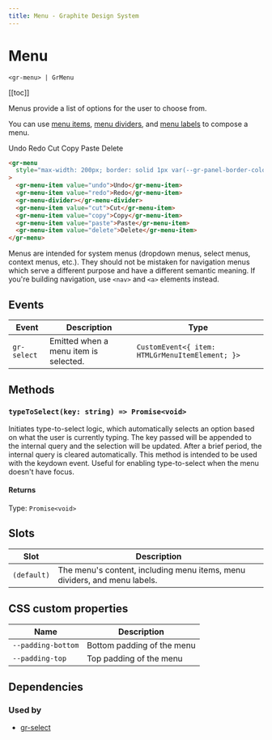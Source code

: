 ```yaml
---
title: Menu - Graphite Design System
---
```


# Menu

`<gr-menu> | GrMenu`

[[toc]]

<p class="intro">Menus provide a list of options for the user to choose from.</p>

You can use [menu items](/components/menu-item), [menu dividers](/components/menu-divider), and [menu labels](/components/menu-label) to compose a menu.

<div class="example-block">
  <gr-menu style="max-width: 200px; border: solid 1px var(--gr-panel-border-color); border-radius: var(--gr-border-radius-medium);">
    <gr-menu-item value="undo">Undo</gr-menu-item>
    <gr-menu-item value="redo">Redo</gr-menu-item>
    <gr-menu-divider></gr-menu-divider>
    <gr-menu-item value="cut">Cut</gr-menu-item>
    <gr-menu-item value="copy">Copy</gr-menu-item>
    <gr-menu-item value="paste">Paste</gr-menu-item>
    <gr-menu-item value="delete">Delete</gr-menu-item>
  </gr-menu>
</div>

```html
<gr-menu
  style="max-width: 200px; border: solid 1px var(--gr-panel-border-color); border-radius: var(--gr-border-radius-medium);"
>
  <gr-menu-item value="undo">Undo</gr-menu-item>
  <gr-menu-item value="redo">Redo</gr-menu-item>
  <gr-menu-divider></gr-menu-divider>
  <gr-menu-item value="cut">Cut</gr-menu-item>
  <gr-menu-item value="copy">Copy</gr-menu-item>
  <gr-menu-item value="paste">Paste</gr-menu-item>
  <gr-menu-item value="delete">Delete</gr-menu-item>
</gr-menu>
```

Menus are intended for system menus (dropdown menus, select menus, context menus, etc.). They should not be mistaken for navigation menus which serve a different purpose and have a different semantic meaning. If you're building navigation, use `<nav>` and `<a>` elements instead.

## Events

| Event       | Description                           | Type                                            |
| ----------- | ------------------------------------- | ----------------------------------------------- |
| `gr-select` | Emitted when a menu item is selected. | `CustomEvent<{ item: HTMLGrMenuItemElement; }>` |

## Methods

### `typeToSelect(key: string) => Promise<void>`

Initiates type-to-select logic, which automatically selects an option based on what the user is currently typing.
The key passed will be appended to the internal query and the selection will be updated. After a brief period, the
internal query is cleared automatically. This method is intended to be used with the keydown event. Useful for
enabling type-to-select when the menu doesn't have focus.

#### Returns

Type: `Promise<void>`

## Slots

| Slot        | Description                                                               |
| ----------- | ------------------------------------------------------------------------- |
| `(default)` | The menu's content, including menu items, menu dividers, and menu labels. |

## CSS custom properties

| Name               | Description                |
| ------------------ | -------------------------- |
| `--padding-bottom` | Bottom padding of the menu |
| `--padding-top`    | Top padding of the menu    |

## Dependencies

### Used by

- [gr-select](/components/select)
